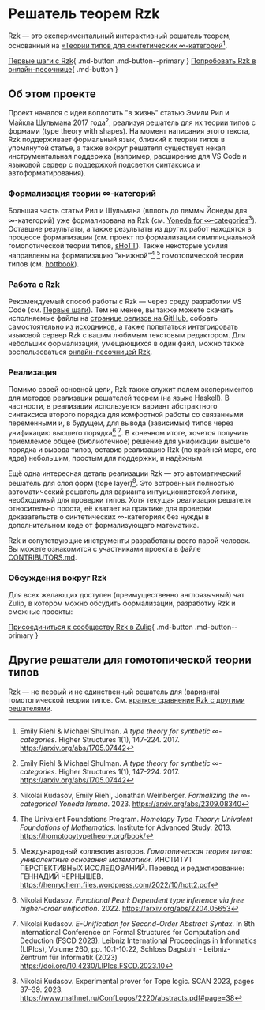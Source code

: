 # Решатель теорем Rzk

Rzk — это экспериментальный интерактивный решатель теорем,
основанный на [«Теории типов для синтетических ∞-категорий](https://arxiv.org/abs/1705.07442)[^1].

[Первые шаги с Rzk](getting-started/install.md){ .md-button .md-button--primary }
[Попробовать Rzk в онлайн-песочнице](playground/index.html){ .md-button }

## Об этом проекте

Проект начался с идеи воплотить "в жизнь" статью Эмили Рил и Майкла Шульмана 2017 года[^1],
реализуя решатель для их теории типов с формами (type theory with shapes).
На момент написания этого текста, Rzk поддерживает формальный язык, близкий к теории типов в упомянутой статье,
а также вокруг решателя существует некая инструментальная поддержка
(например, расширение для VS Code и языковой сервер с поддержкой подсветки синтаксиса и автоформатирования).

### Формализация теории ∞-категорий

Большая часть статьи Рил и Шульмана (вплоть до леммы Йонеды для ∞-категорий) уже формализована на Rzk (см. [Yoneda for ∞-categories](https://emilyriehl.github.io/yoneda/)[^2]).
Оставшие результаты, а также результаты из других работ находятся в процессе формализации (см. проект по формализации симплициальной гомопотической теории типов, [sHoTT](https://rzk-lang.github.io/sHoTT/)).
Также некоторые усилия направлены на формализацию "книжной"[^6] [^7] гомотопической теории типов (см. [hottbook](https://rzk-lang.github.io/hottbook/)).

### Работа с Rzk

Рекомендуемый способ работы с Rzk — через среду разработки VS Code (см. [Первые шаги](getting-started/install.md)).
Тем не менее, вы также можете скачать исполняемые файлы на [странице релизов на GitHub](https://github.com/rzk-lang/rzk/releases),
собрать самостоятельно [из исходников](getting-started/install.md#install-from-sources),
а также попытаться интегрировать языковой сервер Rzk с вашим любимым текстовым редактором.
Для небольших формализаций, умещающихся в один файл, можно также воспользоваться [онлайн-песочницей Rzk](playground/index.html).

### Реализация

Помимо своей основной цели, Rzk также служит полем экспериментов для методов реализации решателей теорем (на языке Haskell).
В частности, в реализации используется вариант абстрактного синтаксиса второго порядка
для комфортной работы со связанными переменными и, в будущем, для вывода (зависимых) типов
через унификацию высшего порядка[^3] [^4].
В конечном итоге, хочется получить приемлемое общее (библиотечное) решение для унификации высшего порядка и вывода типов,
оставив реализацию Rzk (по крайней мере, его ядра) небольшим, простым для поддержки, и надёжным.

Ещё одна интересная деталь реализации Rzk — это автоматический решатель для слоя форм (tope layer)[^5].
Это встроенный полностью автоматический решатель для варианта интуиционистской логики,
необходимый для проверки типов.
Хотя текущая реализация решателя относительно проста,
её хватает на практике для проверки доказательств о синтетических ∞-категориях
без нужды в дополнительном коде от формализующего математика.

Rzk и сопутствующие инструменты разработаны всего парой человек.
Вы можете ознакомится с участниками проекта в файле [CONTRIBUTORS.md](CONTRIBUTORS.md).

### Обсуждения вокруг Rzk

Для всех желающих доступен (преимущественно англоязычный) чат Zulip,
в котором можно обсудить формализации, разработку Rzk и смежные проекты:

[Присоединиться к сообществу Rzk в Zulip](https://rzk-lang.zulipchat.com/register/){ .md-button .md-button--primary }

[^1]:
    Emily Riehl & Michael Shulman. _A type theory for synthetic ∞-categories_.
    Higher Structures 1(1), 147-224. 2017. <https://arxiv.org/abs/1705.07442>

[^2]:
    Nikolai Kudasov, Emily Riehl, Jonathan Weinberger.
    _Formalizing the ∞-categorical Yoneda lemma_. 2023. <https://arxiv.org/abs/2309.08340>

[^3]:
    Nikolai Kudasov. _Functional Pearl: Dependent type inference via free higher-order unification_. 2022.
    <https://arxiv.org/abs/2204.05653>

[^4]:
    Nikolai Kudasov. _E-Unification for Second-Order Abstract Syntax_. In 8th International Conference on Formal Structures for Computation and Deduction (FSCD 2023). Leibniz International Proceedings in Informatics (LIPIcs), Volume 260, pp. 10:1-10:22, Schloss Dagstuhl - Leibniz-Zentrum für Informatik (2023)
    <https://doi.org/10.4230/LIPIcs.FSCD.2023.10>

[^5]:
    Nikolai Kudasov. Experimental prover for Tope logic. SCAN 2023, pages 37–39. 2023.
    <https://www.mathnet.ru/ConfLogos/2220/abstracts.pdf#page=38>

[^6]:
    The Univalent Foundations Program. _Homotopy Type Theory: Univalent Foundations of Mathematics_.
    Institute for Advanced Study. 2013. <https://homotopytypetheory.org/book/>

[^7]:
    Международный коллектив авторов. _Гомотопическая теория типов: унивалентные основания математики_.
    ИНСТИТУТ ПЕРСПЕКТИВНЫХ ИССЛЕДОВАНИЙ. Перевод и редактирование: ГЕННАДИЙ ЧЕРНЫШЕВ.
    <https://henrychern.files.wordpress.com/2022/10/hott2.pdf>

## Другие решатели для гомотопической теории типов

Rzk — не первый и не единственный решатель для (варианта) гомотопической теории типов.
См. [краткое сравнение Rzk с другими решателями](related.md).
